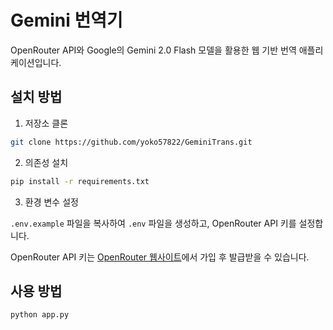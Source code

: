 # Gemini 번역기

OpenRouter API와 Google의 Gemini 2.0 Flash 모델을 활용한 웹 기반 번역 애플리케이션입니다.

## 설치 방법

1. 저장소 클론

```bash
git clone https://github.com/yoko57822/GeminiTrans.git
```

2. 의존성 설치

```bash
pip install -r requirements.txt
```

3. 환경 변수 설정

`.env.example` 파일을 복사하여 `.env` 파일을 생성하고, OpenRouter API 키를 설정합니다.

OpenRouter API 키는 [OpenRouter 웹사이트](https://openrouter.ai/)에서 가입 후 발급받을 수 있습니다.

## 사용 방법

```bash
python app.py
```
